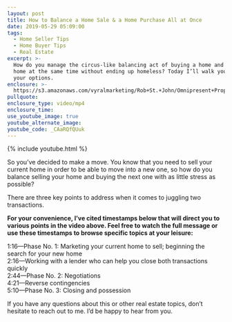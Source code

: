 ```yaml
---
layout: post
title: How to Balance a Home Sale & a Home Purchase All at Once
date: 2019-05-29 05:09:00
tags:
  - Home Seller Tips
  - Home Buyer Tips
  - Real Estate
excerpt: >-
  How do you manage the circus-like balancing act of buying a home and selling a
  home at the same time without ending up homeless? Today I’ll walk you through
  your options.
enclosure: >-
  https://s3.amazonaws.com/vyralmarketing/Rob+St.+John/Omnipresent+Property+Group+_+How+to+Balance+a+Home+Sale+%26+a+Home+Purchase+All+at+Once+(1).mp4
pullquote:
enclosure_type: video/mp4
enclosure_time:
use_youtube_image: true
youtube_alternate_image:
youtube_code: _CAaRQfQUuk
---
```


{% include youtube.html %}

So you’ve decided to make a move. You know that you need to sell your current home in order to be able to move into a new one, so how do you balance selling your home and buying the next one with as little stress as possible?

There are three key points to address when it comes to juggling two transactions.

**For your convenience, I’ve cited timestamps below that will direct you to various points in the video above. Feel free to watch the full message or use these timestamps to browse specific topics at your leisure:&nbsp;**

1:16—Phase No. 1: Marketing your current home to sell; beginning the search for your new home<br>2:16—Working with a lender who can help you close both transactions quickly<br>2:44—Phase No. 2: Negotiations<br>4:21—Reverse contingencies<br>5:10—Phase No. 3: Closing and possession

If you have any questions about this or other real estate topics, don’t hesitate to reach out to me. I’d be happy to hear from you.

&nbsp;